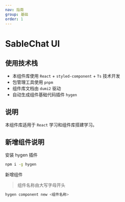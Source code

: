 ```yaml
---
nav: 指南
group: 基础
order: 1
---
```


# SableChat UI

## 使用技术栈

- 本组件库使用 `React` + `styled-component` + `Ts` 技术开发
- 包管理工具使用 `pnpm`
- 组件库文档由 `dumi2` 驱动
- 自动生成组件基础代码插件 `hygen`

## 说明

本组件库适用于 `React` 学习和组件库搭建学习。

## 新增组件说明

安装 hygen 插件

```bash
npm i -g hygen
```

新增组件

> 组件名称由大写字母开头

```bash
hygen component new <组件名称>
```
